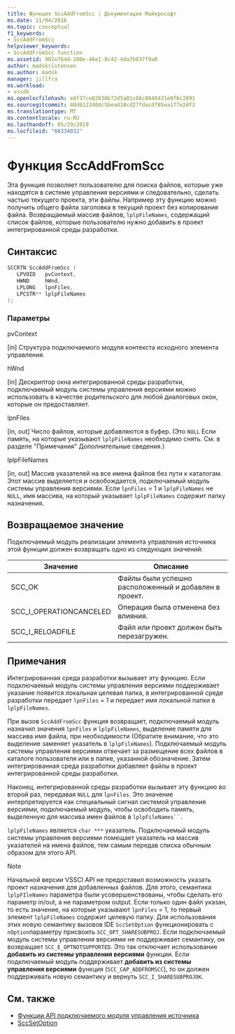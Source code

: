 ```yaml
---
title: Функция SccAddFromScc | Документация Майкрософт
ms.date: 11/04/2016
ms.topic: conceptual
f1_keywords:
- SccAddFromScc
helpviewer_keywords:
- SccAddFromScc function
ms.assetid: 902e764d-200e-46e1-8c42-4da7b037f9a0
author: madskristensen
ms.author: madsk
manager: jillfra
ms.workload:
- vssdk
ms.openlocfilehash: e8f37ce82630b72d5a01c66c8848431e8f6c2891
ms.sourcegitcommit: 40d612240dc5bea418cd27fdacdf85ea177e2df3
ms.translationtype: MT
ms.contentlocale: ru-RU
ms.lasthandoff: 05/29/2019
ms.locfileid: "66334032"
---
```

# <a name="sccaddfromscc-function"></a>Функция SccAddFromScc
Эта функция позволяет пользователю для поиска файлов, которые уже находятся в системе управления версиями и следовательно, сделать частью текущего проекта, эти файлы. Например эту функцию можно получить общего файла заголовка в текущий проект без копирования файла. Возвращаемый массив файлов, `lplpFileNames`, содержащий список файлов, которые пользователю нужно добавить в проект интегрированной среды разработки.

## <a name="syntax"></a>Синтаксис

```cpp
SCCRTN SccAddFromScc (
   LPVOID   pvContext,
   HWND     hWnd,
   LPLONG   lpnFiles,
   LPCSTR** lplpFileNames
);
```

### <a name="parameters"></a>Параметры
 pvContext

[in] Структура подключаемого модуля контекста исходного элемента управления.

 hWnd

[in] Дескриптор окна интегрированной среды разработки, подключаемый модуль системы управления версиями можно использовать в качестве родительского для любой диалоговых окон, которые он предоставляет.

 lpnFiles

[in, out] Число файлов, которые добавляются в буфер. (Это `NULL` Если память, на которые указывают `lplpFileNames` необходимо снять. См. в разделе "Примечания" Дополнительные сведения.)

 lplpFileNames

[in, out] Массив указателей на все имена файлов без пути к каталогам. Этот массив выделяется и освобождается, подключаемый модуль системы управления версиями. Если `lpnFiles` = 1 и `lplpFileNames` не `NULL`, имя массива, на который указывает `lplpFileNames` содержит папку назначения.

## <a name="return-value"></a>Возвращаемое значение
 Подключаемый модуль реализации элемента управления источника этой функции должен возвращать одно из следующих значений:

|Значение|Описание|
|-----------|-----------------|
|SCC_OK|Файлы были успешно расположенный и добавлен в проект.|
|SCC_I_OPERATIONCANCELED|Операция была отменена без влияния.|
|SCC_I_RELOADFILE|Файл или проект должен быть перезагружен.|

## <a name="remarks"></a>Примечания
 Интегрированная среда разработки вызывает эту функцию. Если подключаемый модуль системы управления версиями поддерживает указание появится локальная целевая папка, в интегрированной среде разработки передает `lpnFiles` = 1 и передает имя локальной папки в `lplpFileNames`.

 При вызов `SccAddFromScc` функция возвращает, подключаемый модуль назначил значения `lpnFiles` и `lplpFileNames`, выделение памяти для массива имя файла, при необходимости (Обратите внимание, что это выделение заменяет указатель в `lplpFileNames`). Подключаемый модуль системы управления версиями отвечает за размещение всех файлов в каталоге пользователя или в папке, указанной обозначение. Затем интегрированная среда разработки добавляет файлы в проект интегрированной среды разработки.

 Наконец, интегрированной среды разработки вызывает эту функцию во второй раз, передавая `NULL` для `lpnFiles`. Это значение интерпретируется как специальный сигнал системой управления версиями, подключаемый модуль, чтобы освободить память, выделенную для массива имен файлов в `lplpFileNames``.`

 `lplpFileNames` является `char ***` указатель. Подключаемый модуль системы управления версиями помещает указатель на массив указателей на имена файлов, тем самым передав списка обычным образом для этого API.

> [!NOTE]
> Начальной версии VSSCI API не предоставил возможность указать проект назначения для добавленных файлов. Для этого, семантика `lplpFIleNames` параметра были усовершенствованы, чтобы сделать его параметр in/out, а не параметром output. Если только один файл указан, то есть значение, на которые указывают `lpnFiles` = 1, то первый элемент `lplpFileNames` содержит целевую папку. Для использования этих новую семантику вызовов IDE `SccSetOption` функционировать с `nOption`параметру присвоить `SCC_OPT_SHARESUBPROJ`. Если подключаемый модуль системы управления версиями не поддерживает семантику, он возвращает `SCC_E_OPTNOTSUPPORTED`. Это так отключает использование **добавить из системы управления версиями** функции. Если подключаемый модуль поддерживает **добавить из системы управления версиями** функция (`SCC_CAP_ADDFROMSCC`), то он должен поддерживать новую семантику и вернуть `SCC_I_SHARESUBPROJOK`.

## <a name="see-also"></a>См. также
- [Функции API подключаемого модуля управления источника](../extensibility/source-control-plug-in-api-functions.md)
- [SccSetOption](../extensibility/sccsetoption-function.md)